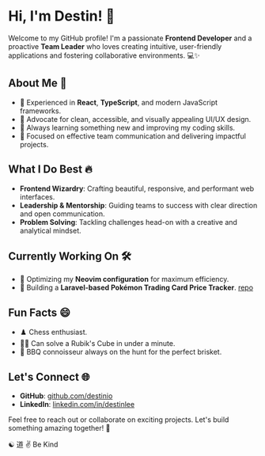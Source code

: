 # Hi, I'm Destin! 👋

Welcome to my GitHub profile! I'm a passionate **Frontend Developer** and a proactive **Team Leader** who loves creating intuitive, user-friendly applications and fostering collaborative environments. 💻✨

## About Me 🙌

- 🌟 Experienced in **React**, **TypeScript**, and modern JavaScript frameworks.
- 🎨 Advocate for clean, accessible, and visually appealing UI/UX design.
- 🧠 Always learning something new and improving my coding skills.
- 🎯 Focused on effective team communication and delivering impactful projects.

## What I Do Best 🔥

- **Frontend Wizardry**: Crafting beautiful, responsive, and performant web interfaces.
- **Leadership & Mentorship**: Guiding teams to success with clear direction and open communication.
- **Problem Solving**: Tackling challenges head-on with a creative and analytical mindset.

## Currently Working On 🛠️

- 🔧 Optimizing my **Neovim configuration** for maximum efficiency.
- 💼 Building a **Laravel-based Pokémon Trading Card Price Tracker**. [repo](https://github.com/destinio/pokemoney)

## Fun Facts 😄

- ♟️ Chess enthusiast.
- 🤹‍♂️ Can solve a Rubik's Cube in under a minute.
- 🍖 BBQ connoisseur always on the hunt for the perfect brisket.

## Let's Connect 🌐

- **GitHub**: [github.com/destinio](https://github.com/destinio)
- **LinkedIn**: [linkedin.com/in/destinlee](https://www.linkedin.com/in/destinlee/)

Feel free to reach out or collaborate on exciting projects. Let's build something amazing together! 🚀

☯️ 道 ✌️ Be Kind
